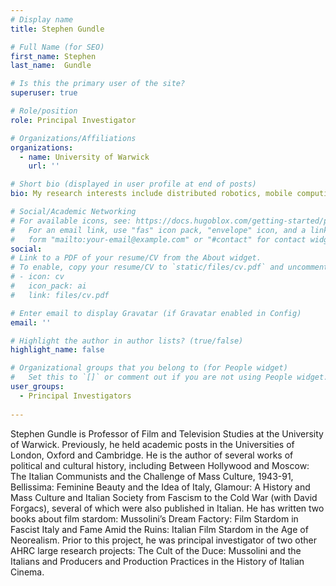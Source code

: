 ```yaml
---
# Display name
title: Stephen Gundle

# Full Name (for SEO)
first_name: Stephen
last_name:  Gundle

# Is this the primary user of the site?
superuser: true

# Role/position
role: Principal Investigator

# Organizations/Affiliations
organizations:
  - name: University of Warwick
    url: ''

# Short bio (displayed in user profile at end of posts)
bio: My research interests include distributed robotics, mobile computing and programmable matter.

# Social/Academic Networking
# For available icons, see: https://docs.hugoblox.com/getting-started/page-builder/#icons
#   For an email link, use "fas" icon pack, "envelope" icon, and a link in the
#   form "mailto:your-email@example.com" or "#contact" for contact widget.
social:
# Link to a PDF of your resume/CV from the About widget.
# To enable, copy your resume/CV to `static/files/cv.pdf` and uncomment the lines below.
# - icon: cv
#   icon_pack: ai
#   link: files/cv.pdf

# Enter email to display Gravatar (if Gravatar enabled in Config)
email: ''

# Highlight the author in author lists? (true/false)
highlight_name: false

# Organizational groups that you belong to (for People widget)
#   Set this to `[]` or comment out if you are not using People widget.
user_groups:
  - Principal Investigators
  
---
```


Stephen Gundle is Professor of Film and Television Studies at the University of Warwick. Previously, he held academic posts in the Universities of London, Oxford and Cambridge. He is the author of several works of political and cultural history, including Between Hollywood and Moscow: The Italian Communists and the Challenge of Mass Culture, 1943-91, Bellissima: Feminine Beauty and the Idea of Italy, Glamour: A History and Mass Culture and Italian Society from Fascism to the Cold War (with David Forgacs), several of which were also published in Italian. He has written two books about film stardom: Mussolini’s Dream Factory: Film Stardom in Fascist Italy and Fame Amid the Ruins: Italian Film Stardom in the Age of Neorealism. Prior to this project, he was principal investigator of two other AHRC large research projects: The Cult of the Duce: Mussolini and the Italians and Producers and Production Practices in the History of Italian Cinema.   
